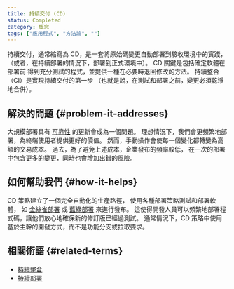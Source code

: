 ```yaml
---
title: 持續交付 (CD)
status: Completed
category: 概念
tags: ["應用程式", "方法論", ""]
---
```


持續交付，通常縮寫為 CD，是一套將原始碼變更自動部署到驗收環境中的實踐，
（或者，在持續部署的情況下，部署到正式環境中）。
CD 關鍵是包括確定軟體在部署前
得到充分測試的程式，並提供一種在必要時退回修改的方法。
持續整合（CI）是實現持續交付的第一步
（也就是說，在測試和部署之前，變更必須乾淨地合併）。

## 解決的問題 {#problem-it-addresses}

大規模部署具有 [可靠性](/zh-tw/reliability/) 的更新會成為一個問題。
理想情況下，我們會更頻繁地部署，為終端使用者提供更好的價值。
然而，手動操作會使每一個變化都轉變為高額的交易成本。
過去，為了避免上述成本，企業發布的頻率較低，
在一次的部署中包含更多的變更，同時也會增加出錯的風險。

## 如何幫助我們 {#how-it-helps}

CD 策略建立了一個完全自動化的生產路徑，
使用各種部署策略測試和部署軟體，
如 [金絲雀部署](/zh-tw/canary-deployment/) 或 [藍綠部署](/zh-tw/blue-green-deployment) 來進行發布。
這使得開發人員可以頻繁地部署程式碼，讓他們放心地確保新的修訂版已經過測試。
通常情況下，CD 策略中使用基於主幹的開發方式，而不是功能分支或拉取要求。

## 相關術語 {#related-terms}

* [持續整合](/zh-tw/continuous-integration/)
* [持續部署](/zh-tw/continuous-deployment/)
